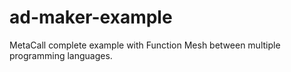 # ad-maker-example
MetaCall complete example with Function Mesh between multiple programming languages.
